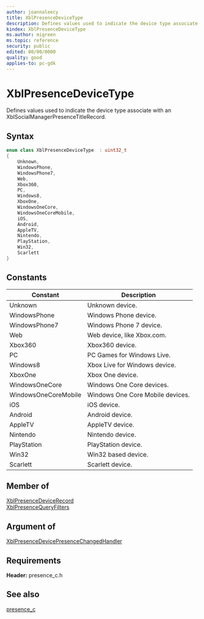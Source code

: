```yaml
---
author: joannaleecy
title: XblPresenceDeviceType
description: Defines values used to indicate the device type associate with an XblSocialManagerPresenceTitleRecord.
kindex: XblPresenceDeviceType
ms.author: migreen
ms.topic: reference
security: public
edited: 00/00/0000
quality: good
applies-to: pc-gdk
---
```


# XblPresenceDeviceType  

Defines values used to indicate the device type associate with an XblSocialManagerPresenceTitleRecord.    

## Syntax  
  
```cpp
enum class XblPresenceDeviceType  : uint32_t  
{  
    Unknown,  
    WindowsPhone,  
    WindowsPhone7,  
    Web,  
    Xbox360,  
    PC,  
    Windows8,  
    XboxOne,  
    WindowsOneCore,  
    WindowsOneCoreMobile,  
    iOS,  
    Android,  
    AppleTV,  
    Nintendo,  
    PlayStation,  
    Win32,  
    Scarlett  
}  
```  
  
## Constants  
  
| Constant | Description |
| --- | --- |
| Unknown | Unknown device. |  
| WindowsPhone | Windows Phone device. |  
| WindowsPhone7 | Windows Phone 7 device. |  
| Web | Web device, like Xbox.com. |  
| Xbox360 | Xbox360 device. |  
| PC | PC Games for Windows Live. |  
| Windows8 | Xbox Live for Windows device. |  
| XboxOne | Xbox One device. |  
| WindowsOneCore | Windows One Core devices. |  
| WindowsOneCoreMobile | Windows One Core Mobile devices. |  
| iOS | iOS device. |  
| Android | Android device. |  
| AppleTV | AppleTV device. |  
| Nintendo | Nintendo device. |  
| PlayStation | PlayStation device. |  
| Win32 | Win32 based device. |  
| Scarlett | Scarlett device. |  
  
## Member of
  
[XblPresenceDeviceRecord](../structs/xblpresencedevicerecord.md)  
[XblPresenceQueryFilters](../structs/xblpresencequeryfilters.md)
  
## Argument of
  
[XblPresenceDevicePresenceChangedHandler](../functions/xblpresencedevicepresencechangedhandler.md)
  
## Requirements  
  
**Header:** presence_c.h
  
## See also  
[presence_c](../presence_c_members.md)  
  
  